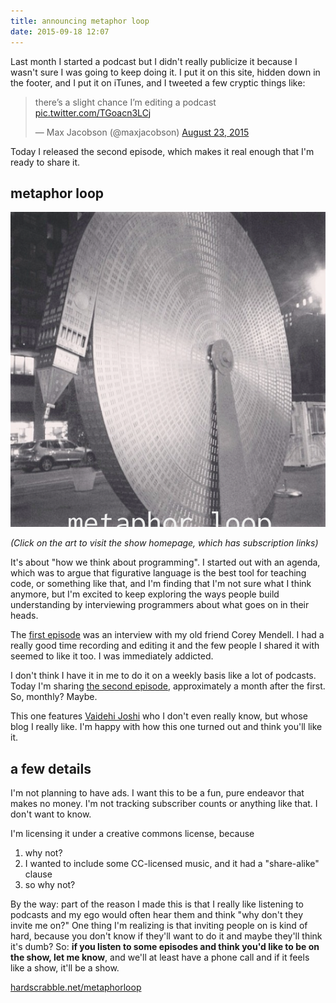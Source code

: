 ```yaml
---
title: announcing metaphor loop
date: 2015-09-18 12:07
---
```


Last month I started a podcast but I didn't really publicize it because I wasn't
sure I was going to keep doing it. I put it on this site, hidden down in the
footer, and I put it on iTunes, and I tweeted a few cryptic things like:

<blockquote class="twitter-tweet" lang="en">
  <p lang="en" dir="ltr">
    there’s a slight chance I’m editing a podcast
    <a href="http://t.co/TGoacn3LCj">pic.twitter.com/TGoacn3LCj</a>
  </p>
  &mdash; Max Jacobson (@maxjacobson)
  <a href="https://twitter.com/maxjacobson/status/635488531251601409">
    August 23, 2015
  </a>
</blockquote>

Today I released the second episode, which makes it real enough that I'm ready
to share it.

## metaphor loop

[![metaphor loop](/img/metaphorloop.png)](/metaphorloop)

*(Click on the art to visit the show homepage, which has subscription links)*

It's about "how we think about programming". I started out with an agenda,
which was to argue that figurative language is the best tool for teaching code,
or something like that, and I'm finding that I'm not sure what I think anymore,
but I'm excited to keep exploring the ways people build understanding by
interviewing programmers about what goes on in their heads.

The [first episode][first] was an interview with my old friend Corey Mendell. I
had a really good time recording and editing it and the few people I shared it
with seemed to like it too. I was immediately addicted.

[first]: /metaphorloop/1

I don't think I have it in me to do it on a weekly basis like a lot of podcasts.
Today I'm sharing [the second episode][second], approximately a month after the
first. So, monthly? Maybe.

[second]: /metaphorloop/2

This one features [Vaidehi Joshi](http://vaidehijoshi.github.io/) who I don't
even really know, but whose blog I really like. I'm happy with how this one
turned out and think you'll like it.

## a few details

I'm not planning to have ads. I want this to be a fun, pure endeavor that makes
no money. I'm not tracking subscriber counts or anything like that. I don't
want to know.

I'm licensing it under a creative commons license, because

1. why not?
1. I wanted to include some CC-licensed music, and it had a "share-alike" clause
1. so why not?

By the way: part of the reason I made this is that I really like listening to
podcasts and my ego would often hear them and think "why don't they invite me
on?" One thing I'm realizing is that inviting people on is kind of hard,
because you don't know if they'll want to do it and maybe they'll think it's
dumb? So: **if you listen to some episodes and think you'd like to be on the
show, let me know**, and we'll at least have a phone call and if it feels like
a show, it'll be a show.

[hardscrabble.net/metaphorloop](/metaphorloop)
